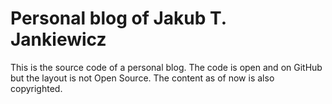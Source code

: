 # Personal blog of Jakub T. Jankiewicz

This is the source code of a personal blog. The code is open and on GitHub but the
layout is not Open Source. The content as of now is also copyrighted.
